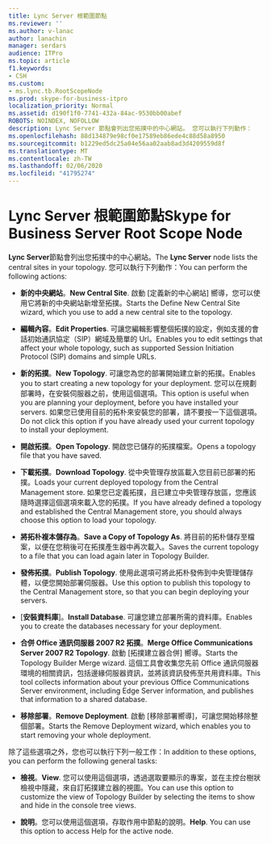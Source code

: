 ```yaml
---
title: Lync Server 根範圍節點
ms.reviewer: ''
ms.author: v-lanac
author: lanachin
manager: serdars
audience: ITPro
ms.topic: article
f1.keywords:
- CSH
ms.custom:
- ms.lync.tb.RootScopeNode
ms.prod: skype-for-business-itpro
localization_priority: Normal
ms.assetid: d190f1f0-7741-432a-84ac-9530bb00abef
ROBOTS: NOINDEX, NOFOLLOW
description: Lync Server 節點會列出您拓撲中的中心網站。 您可以執行下列動作：
ms.openlocfilehash: 88d134879e98cf0e17589eb86ede4c88d58a8950
ms.sourcegitcommit: b1229ed5dc25a04e56aa02aab8ad3d4209559d8f
ms.translationtype: MT
ms.contentlocale: zh-TW
ms.lasthandoff: 02/06/2020
ms.locfileid: "41795274"
---
```

# <a name="skype-for-business-server-root-scope-node"></a><span data-ttu-id="67d73-104">Lync Server 根範圍節點</span><span class="sxs-lookup"><span data-stu-id="67d73-104">Skype for Business Server Root Scope Node</span></span>
 
<span data-ttu-id="67d73-105">**Lync Server**節點會列出您拓撲中的中心網站。</span><span class="sxs-lookup"><span data-stu-id="67d73-105">The **Lync Server** node lists the central sites in your topology.</span></span> <span data-ttu-id="67d73-106">您可以執行下列動作：</span><span class="sxs-lookup"><span data-stu-id="67d73-106">You can perform the following actions:</span></span>
  
- <span data-ttu-id="67d73-107">**新的中央網站**。</span><span class="sxs-lookup"><span data-stu-id="67d73-107">**New Central Site**.</span></span> <span data-ttu-id="67d73-108">啟動 [定義新的中心網站] 嚮導，您可以使用它將新的中央網站新增至拓撲。</span><span class="sxs-lookup"><span data-stu-id="67d73-108">Starts the Define New Central Site wizard, which you use to add a new central site to the topology.</span></span>
    
- <span data-ttu-id="67d73-109">**編輯內容**。</span><span class="sxs-lookup"><span data-stu-id="67d73-109">**Edit Properties**.</span></span> <span data-ttu-id="67d73-110">可讓您編輯影響整個拓撲的設定，例如支援的會話初始通訊協定（SIP）網域及簡單的 Url。</span><span class="sxs-lookup"><span data-stu-id="67d73-110">Enables you to edit settings that affect your whole topology, such as supported Session Initiation Protocol (SIP) domains and simple URLs.</span></span>
    
- <span data-ttu-id="67d73-111">**新的拓撲**。</span><span class="sxs-lookup"><span data-stu-id="67d73-111">**New Topology**.</span></span> <span data-ttu-id="67d73-112">可讓您為您的部署開始建立新的拓撲。</span><span class="sxs-lookup"><span data-stu-id="67d73-112">Enables you to start creating a new topology for your deployment.</span></span> <span data-ttu-id="67d73-113">您可以在規劃部署時，在安裝伺服器之前，使用這個選項。</span><span class="sxs-lookup"><span data-stu-id="67d73-113">This option is useful when you are planning your deployment, before you have installed your servers.</span></span> <span data-ttu-id="67d73-114">如果您已使用目前的拓朴來安裝您的部署，請不要按一下這個選項。</span><span class="sxs-lookup"><span data-stu-id="67d73-114">Do not click this option if you have already used your current topology to install your deployment.</span></span>
    
- <span data-ttu-id="67d73-115">**開啟拓撲**。</span><span class="sxs-lookup"><span data-stu-id="67d73-115">**Open Topology**.</span></span> <span data-ttu-id="67d73-116">開啟您已儲存的拓撲檔案。</span><span class="sxs-lookup"><span data-stu-id="67d73-116">Opens a topology file that you have saved.</span></span>
    
- <span data-ttu-id="67d73-117">**下載拓撲**。</span><span class="sxs-lookup"><span data-stu-id="67d73-117">**Download Topology**.</span></span> <span data-ttu-id="67d73-118">從中央管理存放區載入您目前已部署的拓撲。</span><span class="sxs-lookup"><span data-stu-id="67d73-118">Loads your current deployed topology from the Central Management store.</span></span> <span data-ttu-id="67d73-119">如果您已定義拓撲，且已建立中央管理存放區，您應該隨時選擇這個選項來載入您的拓撲。</span><span class="sxs-lookup"><span data-stu-id="67d73-119">If you have already defined a topology and established the Central Management store, you should always choose this option to load your topology.</span></span>
    
- <span data-ttu-id="67d73-120">**將拓朴複本儲存為**。</span><span class="sxs-lookup"><span data-stu-id="67d73-120">**Save a Copy of Topology As**.</span></span> <span data-ttu-id="67d73-121">將目前的拓朴儲存至檔案，以便在您稍後可在拓撲產生器中再次載入。</span><span class="sxs-lookup"><span data-stu-id="67d73-121">Saves the current topology to a file that you can load again later in Topology Builder.</span></span>
    
- <span data-ttu-id="67d73-122">**發佈拓撲**。</span><span class="sxs-lookup"><span data-stu-id="67d73-122">**Publish Topology**.</span></span> <span data-ttu-id="67d73-123">使用此選項可將此拓朴發佈到中央管理儲存體，以便您開始部署伺服器。</span><span class="sxs-lookup"><span data-stu-id="67d73-123">Use this option to publish this topology to the Central Management store, so that you can begin deploying your servers.</span></span>
    
- <span data-ttu-id="67d73-124">[**安裝資料庫**]。</span><span class="sxs-lookup"><span data-stu-id="67d73-124">**Install Database**.</span></span> <span data-ttu-id="67d73-125">可讓您建立部署所需的資料庫。</span><span class="sxs-lookup"><span data-stu-id="67d73-125">Enables you to create the databases necessary for your deployment.</span></span>
    
- <span data-ttu-id="67d73-126">**合併 Office 通訊伺服器 2007 R2 拓撲**。</span><span class="sxs-lookup"><span data-stu-id="67d73-126">**Merge Office Communications Server 2007 R2 Topology**.</span></span> <span data-ttu-id="67d73-127">啟動 [拓撲建立器合併] 嚮導。</span><span class="sxs-lookup"><span data-stu-id="67d73-127">Starts the Topology Builder Merge wizard.</span></span> <span data-ttu-id="67d73-128">這個工具會收集您先前 Office 通訊伺服器環境的相關資訊，包括邊緣伺服器資訊，並將該資訊發佈至共用資料庫。</span><span class="sxs-lookup"><span data-stu-id="67d73-128">This tool collects information about your previous Office Communications Server environment, including Edge Server information, and publishes that information to a shared database.</span></span> 
    
- <span data-ttu-id="67d73-129">**移除部署**。</span><span class="sxs-lookup"><span data-stu-id="67d73-129">**Remove Deployment**.</span></span> <span data-ttu-id="67d73-130">啟動 [移除部署嚮導]，可讓您開始移除整個部署。</span><span class="sxs-lookup"><span data-stu-id="67d73-130">Starts the Remove Deployment wizard, which enables you to start removing your whole deployment.</span></span>
    
<span data-ttu-id="67d73-131">除了這些選項之外，您也可以執行下列一般工作：</span><span class="sxs-lookup"><span data-stu-id="67d73-131">In addition to these options, you can perform the following general tasks:</span></span>
  
- <span data-ttu-id="67d73-132">**檢視**。</span><span class="sxs-lookup"><span data-stu-id="67d73-132">**View**.</span></span> <span data-ttu-id="67d73-133">您可以使用這個選項，透過選取要顯示的專案，並在主控台樹狀檢視中隱藏，來自訂拓撲建立器的視圖。</span><span class="sxs-lookup"><span data-stu-id="67d73-133">You can use this option to customize the view of Topology Builder by selecting the items to show and hide in the console tree views.</span></span>
    
- <span data-ttu-id="67d73-p114">**說明**。您可以使用這個選項，存取作用中節點的說明。</span><span class="sxs-lookup"><span data-stu-id="67d73-p114">**Help**. You can use this option to access Help for the active node.</span></span>
    


